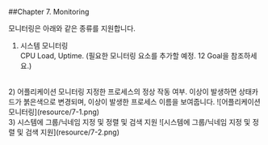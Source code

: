 ##Chapter 7. Monitoring

모니터링은 아래와 같은 종류를 지원합니다.

1) 시스템 모니터링  
CPU Load, Uptime. (필요한 모니터링 요소를 추가할 예정. 12 Goal을 참조하세요.)

<br>
2) 어플리케이션 모니터링  
지정한 프로세스의 정상 작동 여부. 이상이 발생하면 상태카드가 붉은색으로 변경되며, 이상이 발생한 프로세스 이름을 보여줍니다.  
![어플리케이션 모니터링](resource/7-1.png)

<br>
3) 시스템에 그룹/닉네임 지정 및 정렬 및 검색 지원  
![시스템에 그룹/닉네임 지정 및 정렬 및 검색 지원](resource/7-2.png)
